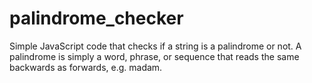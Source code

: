 # palindrome_checker
Simple JavaScript code that checks if a string is a palindrome or not.
A palindrome is simply a word, phrase, or sequence that reads the same backwards as forwards, e.g. madam.
